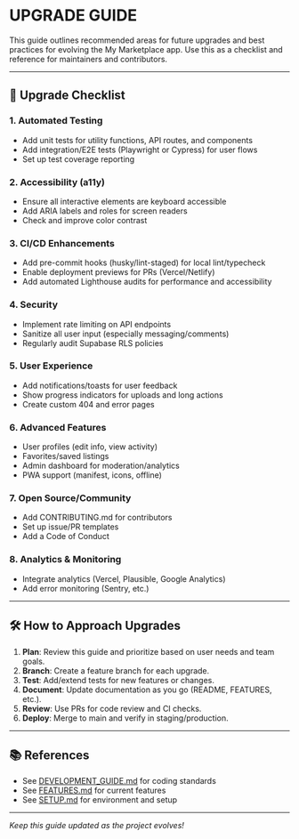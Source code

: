 # UPGRADE GUIDE

This guide outlines recommended areas for future upgrades and best practices for evolving the My Marketplace app. Use this as a checklist and reference for maintainers and contributors.

---

## 🚦 Upgrade Checklist

### 1. Automated Testing

- Add unit tests for utility functions, API routes, and components
- Add integration/E2E tests (Playwright or Cypress) for user flows
- Set up test coverage reporting

### 2. Accessibility (a11y)

- Ensure all interactive elements are keyboard accessible
- Add ARIA labels and roles for screen readers
- Check and improve color contrast

### 3. CI/CD Enhancements

- Add pre-commit hooks (husky/lint-staged) for local lint/typecheck
- Enable deployment previews for PRs (Vercel/Netlify)
- Add automated Lighthouse audits for performance and accessibility

### 4. Security

- Implement rate limiting on API endpoints
- Sanitize all user input (especially messaging/comments)
- Regularly audit Supabase RLS policies

### 5. User Experience

- Add notifications/toasts for user feedback
- Show progress indicators for uploads and long actions
- Create custom 404 and error pages

### 6. Advanced Features

- User profiles (edit info, view activity)
- Favorites/saved listings
- Admin dashboard for moderation/analytics
- PWA support (manifest, icons, offline)

### 7. Open Source/Community

- Add CONTRIBUTING.md for contributors
- Set up issue/PR templates
- Add a Code of Conduct

### 8. Analytics & Monitoring

- Integrate analytics (Vercel, Plausible, Google Analytics)
- Add error monitoring (Sentry, etc.)

---

## 🛠️ How to Approach Upgrades

1. **Plan**: Review this guide and prioritize based on user needs and team goals.
2. **Branch**: Create a feature branch for each upgrade.
3. **Test**: Add/extend tests for new features or changes.
4. **Document**: Update documentation as you go (README, FEATURES, etc.).
5. **Review**: Use PRs for code review and CI checks.
6. **Deploy**: Merge to main and verify in staging/production.

---

## 📚 References

- See [DEVELOPMENT_GUIDE.md](./DEVELOPMENT_GUIDE.md) for coding standards
- See [FEATURES.md](./FEATURES.md) for current features
- See [SETUP.md](./SETUP.md) for environment and setup

---

_Keep this guide updated as the project evolves!_
